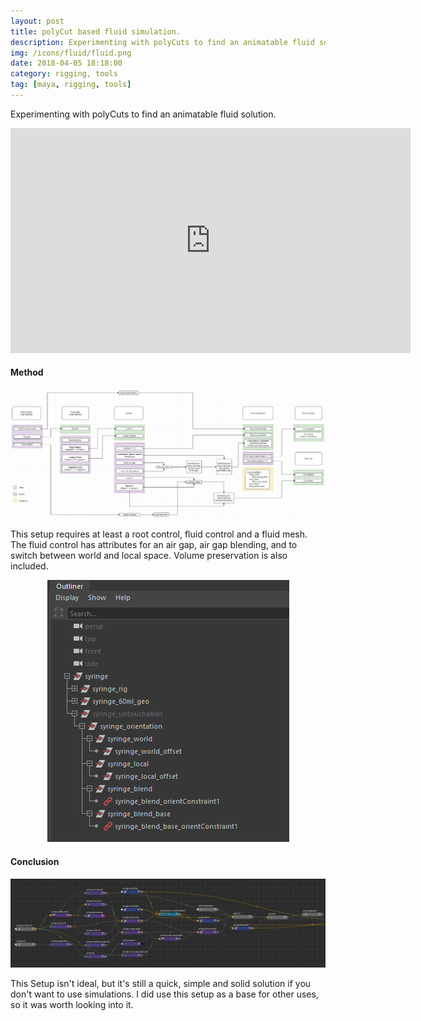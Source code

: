 ```yaml
---
layout: post
title: polyCut based fluid simulation.
description: Experimenting with polyCuts to find an animatable fluid solution. 
img: /icons/fluid/fluid.png
date: 2018-04-05 18:18:00
category: rigging, tools
tag: [maya, rigging, tools]
---
```

Experimenting with polyCuts to find an animatable fluid solution.
<p align="center"><iframe src="https://player.vimeo.com/video/351359997?color=ff9933&title=0&byline=0&portrait=0" width="640" height="360" frameborder="0" webkitallowfullscreen mozallowfullscreen allowfullscreen></iframe></p>
<h4>Method</h4> 
<p align="center"><img src="/icons/fluid/fluid_graph.png"/></p>
<p class="justify"> 
This setup requires at least a root control, fluid control and a fluid mesh. 
The fluid control has attributes for an air gap, air gap blending, and to switch between world and local space. 
Volume preservation is also included. 
</p>
<p align="center"><img src="/icons/fluid/fluid_outliner.png"/></p>

<h4>Conclusion</h4>
<p align="center"><img src="/icons/fluid/fluid_node_network.jpg"/></p>
<p class="justify">This Setup isn't ideal, but it's still a quick, simple and solid solution if you don't want to use simulations.
I did use this setup as a base for other uses, so it was worth looking into it. 
</p>



